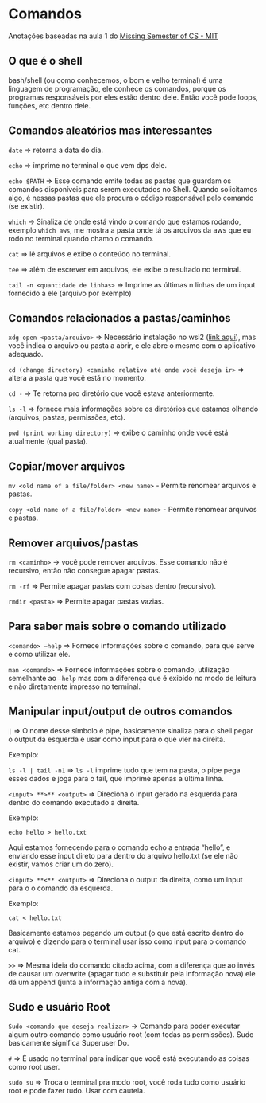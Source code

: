 # Comandos

Anotações baseadas na aula 1 do [Missing Semester of CS - MIT](https://www.youtube.com/watch?v=Z56Jmr9Z34Q)

## O que é o shell

bash/shell (ou como conhecemos, o bom e velho terminal) é uma linguagem de programação, ele conhece os comandos, porque os programas responsáveis por eles estão dentro dele. Então você pode loops, funções, etc dentro dele.

## Comandos aleatórios mas interessantes

`date` ⇒ retorna a data do dia.

`echo` ⇒ imprime no terminal o que vem dps dele.

`echo $PATH` ⇒ Esse comando emite todas as pastas que guardam os comandos disponíveis para serem executados no Shell. Quando solicitamos algo, é nessas pastas que ele procura o código responsável pelo comando (se existir).

`which` → Sinaliza de onde está vindo o comando que estamos rodando, exemplo `which aws`, me mostra a pasta onde tá os arquivos da aws que eu rodo no terminal quando chamo o comando.

`cat` ⇒ lê arquivos e exibe o conteúdo no terminal.

`tee` ⇒ além de escrever em arquivos, ele exibe o resultado no terminal.

`tail -n <quantidade de linhas>` ⇒ Imprime as últimas n linhas de um input fornecido a ele (arquivo por exemplo)

## Comandos relacionados a pastas/caminhos

`xdg-open <pasta/arquivo>` ⇒ Necessário instalação no wsl2 ([link aqui](https://askubuntu.com/questions/704712/in-ubuntu-xdg-open-command-is-not-working)), mas você indica o arquivo ou pasta a abrir, e ele abre o mesmo com o aplicativo adequado.

`cd (change directory) <caminho relativo até onde você deseja ir>` ⇒ altera a pasta que você está no momento.

`cd -` ⇒ Te retorna pro diretório que você estava anteriormente.

`ls -l` ⇒ fornece mais informações sobre os diretórios que estamos olhando (arquivos, pastas, permissões, etc).

`pwd (print working directory)` ⇒ exibe o caminho onde você está atualmente (qual pasta).

## Copiar/mover arquivos

`mv <old name of a file/folder> <new name>` - Permite renomear arquivos e pastas.

`copy <old name of a file/folder> <new name>` - Permite renomear arquivos e pastas.

## Remover arquivos/pastas

`rm <caminho>` → você pode remover arquivos. Esse comando não é recursivo, então não consegue apagar pastas.

`rm -rf` ⇒ Permite apagar pastas com coisas dentro (recursivo).

`rmdir <pasta>` ⇒ Permite apagar pastas vazias.

## Para saber mais sobre o comando utilizado

`<comando> —help` ⇒ Fornece informações sobre o comando, para que serve e como utilizar ele.

`man <comando>` ⇒ Fornece informações sobre o comando, utilização semelhante ao `—help` mas com a diferença que é exibido no modo de leitura e não diretamente impresso no terminal.

## Manipular input/output de outros comandos

`|` ⇒ O nome desse símbolo é pipe, basicamente sinaliza para o shell pegar o output da esquerda e usar como input para o que vier na direita.

Exemplo:

`ls -l | tail -n1` ⇒ `ls -l` imprime tudo que tem na pasta, o pipe pega esses dados e joga para o tail, que imprime apenas a última linha.

`<input> **>** <output>` ⇒ Direciona o input gerado na esquerda para dentro do comando executado a direita.

Exemplo:

`echo hello > hello.txt`

Aqui estamos fornecendo para o comando echo a entrada “hello”, e enviando esse input direto para dentro do arquivo hello.txt (se ele não existir, vamos criar um do zero).

`<input> **<** <output>` ⇒ Direciona o output da direita, como um input para o o comando da esquerda.

Exemplo:

`cat < hello.txt`

Basicamente estamos pegando um output (o que está escrito dentro do arquivo) e dizendo para o terminal usar isso como input para o comando cat.

`>>` ⇒ Mesma ideia do comando citado acima, com a diferença que ao invés de causar um overwrite (apagar tudo e substituir pela informação nova) ele dá um append (junta a informação antiga com a nova).

## Sudo e usuário Root

`Sudo <comando que deseja realizar>` → Comando para poder executar algum outro comando como usuário root (com todas as permissões). Sudo basicamente significa Superuser Do.

`#` ⇒ É usado no terminal para indicar que você está executando as coisas como root user.

`sudo su` ⇒ Troca o terminal pra modo root, você roda tudo como usuário root e pode fazer tudo. Usar com cautela.

